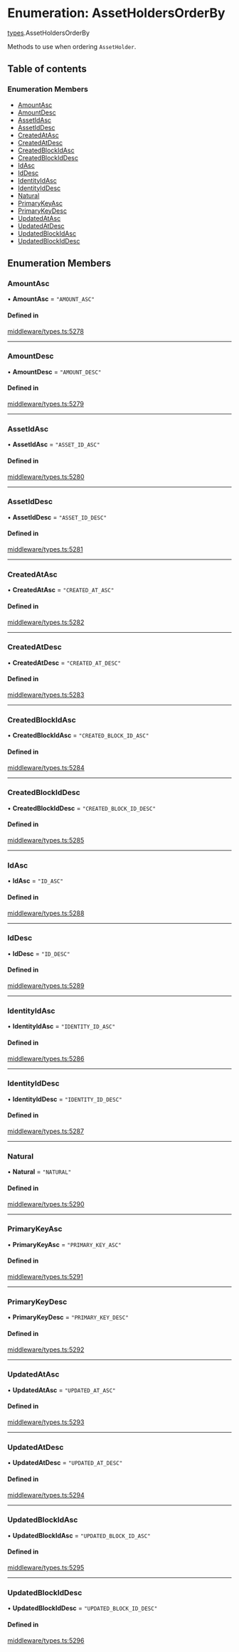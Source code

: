 # Enumeration: AssetHoldersOrderBy

[types](../wiki/types).AssetHoldersOrderBy

Methods to use when ordering `AssetHolder`.

## Table of contents

### Enumeration Members

- [AmountAsc](../wiki/types.AssetHoldersOrderBy#amountasc)
- [AmountDesc](../wiki/types.AssetHoldersOrderBy#amountdesc)
- [AssetIdAsc](../wiki/types.AssetHoldersOrderBy#assetidasc)
- [AssetIdDesc](../wiki/types.AssetHoldersOrderBy#assetiddesc)
- [CreatedAtAsc](../wiki/types.AssetHoldersOrderBy#createdatasc)
- [CreatedAtDesc](../wiki/types.AssetHoldersOrderBy#createdatdesc)
- [CreatedBlockIdAsc](../wiki/types.AssetHoldersOrderBy#createdblockidasc)
- [CreatedBlockIdDesc](../wiki/types.AssetHoldersOrderBy#createdblockiddesc)
- [IdAsc](../wiki/types.AssetHoldersOrderBy#idasc)
- [IdDesc](../wiki/types.AssetHoldersOrderBy#iddesc)
- [IdentityIdAsc](../wiki/types.AssetHoldersOrderBy#identityidasc)
- [IdentityIdDesc](../wiki/types.AssetHoldersOrderBy#identityiddesc)
- [Natural](../wiki/types.AssetHoldersOrderBy#natural)
- [PrimaryKeyAsc](../wiki/types.AssetHoldersOrderBy#primarykeyasc)
- [PrimaryKeyDesc](../wiki/types.AssetHoldersOrderBy#primarykeydesc)
- [UpdatedAtAsc](../wiki/types.AssetHoldersOrderBy#updatedatasc)
- [UpdatedAtDesc](../wiki/types.AssetHoldersOrderBy#updatedatdesc)
- [UpdatedBlockIdAsc](../wiki/types.AssetHoldersOrderBy#updatedblockidasc)
- [UpdatedBlockIdDesc](../wiki/types.AssetHoldersOrderBy#updatedblockiddesc)

## Enumeration Members

### AmountAsc

• **AmountAsc** = ``"AMOUNT_ASC"``

#### Defined in

[middleware/types.ts:5278](https://github.com/PolymeshAssociation/polymesh-sdk/blob/079537ad/src/middleware/types.ts#L5278)

___

### AmountDesc

• **AmountDesc** = ``"AMOUNT_DESC"``

#### Defined in

[middleware/types.ts:5279](https://github.com/PolymeshAssociation/polymesh-sdk/blob/079537ad/src/middleware/types.ts#L5279)

___

### AssetIdAsc

• **AssetIdAsc** = ``"ASSET_ID_ASC"``

#### Defined in

[middleware/types.ts:5280](https://github.com/PolymeshAssociation/polymesh-sdk/blob/079537ad/src/middleware/types.ts#L5280)

___

### AssetIdDesc

• **AssetIdDesc** = ``"ASSET_ID_DESC"``

#### Defined in

[middleware/types.ts:5281](https://github.com/PolymeshAssociation/polymesh-sdk/blob/079537ad/src/middleware/types.ts#L5281)

___

### CreatedAtAsc

• **CreatedAtAsc** = ``"CREATED_AT_ASC"``

#### Defined in

[middleware/types.ts:5282](https://github.com/PolymeshAssociation/polymesh-sdk/blob/079537ad/src/middleware/types.ts#L5282)

___

### CreatedAtDesc

• **CreatedAtDesc** = ``"CREATED_AT_DESC"``

#### Defined in

[middleware/types.ts:5283](https://github.com/PolymeshAssociation/polymesh-sdk/blob/079537ad/src/middleware/types.ts#L5283)

___

### CreatedBlockIdAsc

• **CreatedBlockIdAsc** = ``"CREATED_BLOCK_ID_ASC"``

#### Defined in

[middleware/types.ts:5284](https://github.com/PolymeshAssociation/polymesh-sdk/blob/079537ad/src/middleware/types.ts#L5284)

___

### CreatedBlockIdDesc

• **CreatedBlockIdDesc** = ``"CREATED_BLOCK_ID_DESC"``

#### Defined in

[middleware/types.ts:5285](https://github.com/PolymeshAssociation/polymesh-sdk/blob/079537ad/src/middleware/types.ts#L5285)

___

### IdAsc

• **IdAsc** = ``"ID_ASC"``

#### Defined in

[middleware/types.ts:5288](https://github.com/PolymeshAssociation/polymesh-sdk/blob/079537ad/src/middleware/types.ts#L5288)

___

### IdDesc

• **IdDesc** = ``"ID_DESC"``

#### Defined in

[middleware/types.ts:5289](https://github.com/PolymeshAssociation/polymesh-sdk/blob/079537ad/src/middleware/types.ts#L5289)

___

### IdentityIdAsc

• **IdentityIdAsc** = ``"IDENTITY_ID_ASC"``

#### Defined in

[middleware/types.ts:5286](https://github.com/PolymeshAssociation/polymesh-sdk/blob/079537ad/src/middleware/types.ts#L5286)

___

### IdentityIdDesc

• **IdentityIdDesc** = ``"IDENTITY_ID_DESC"``

#### Defined in

[middleware/types.ts:5287](https://github.com/PolymeshAssociation/polymesh-sdk/blob/079537ad/src/middleware/types.ts#L5287)

___

### Natural

• **Natural** = ``"NATURAL"``

#### Defined in

[middleware/types.ts:5290](https://github.com/PolymeshAssociation/polymesh-sdk/blob/079537ad/src/middleware/types.ts#L5290)

___

### PrimaryKeyAsc

• **PrimaryKeyAsc** = ``"PRIMARY_KEY_ASC"``

#### Defined in

[middleware/types.ts:5291](https://github.com/PolymeshAssociation/polymesh-sdk/blob/079537ad/src/middleware/types.ts#L5291)

___

### PrimaryKeyDesc

• **PrimaryKeyDesc** = ``"PRIMARY_KEY_DESC"``

#### Defined in

[middleware/types.ts:5292](https://github.com/PolymeshAssociation/polymesh-sdk/blob/079537ad/src/middleware/types.ts#L5292)

___

### UpdatedAtAsc

• **UpdatedAtAsc** = ``"UPDATED_AT_ASC"``

#### Defined in

[middleware/types.ts:5293](https://github.com/PolymeshAssociation/polymesh-sdk/blob/079537ad/src/middleware/types.ts#L5293)

___

### UpdatedAtDesc

• **UpdatedAtDesc** = ``"UPDATED_AT_DESC"``

#### Defined in

[middleware/types.ts:5294](https://github.com/PolymeshAssociation/polymesh-sdk/blob/079537ad/src/middleware/types.ts#L5294)

___

### UpdatedBlockIdAsc

• **UpdatedBlockIdAsc** = ``"UPDATED_BLOCK_ID_ASC"``

#### Defined in

[middleware/types.ts:5295](https://github.com/PolymeshAssociation/polymesh-sdk/blob/079537ad/src/middleware/types.ts#L5295)

___

### UpdatedBlockIdDesc

• **UpdatedBlockIdDesc** = ``"UPDATED_BLOCK_ID_DESC"``

#### Defined in

[middleware/types.ts:5296](https://github.com/PolymeshAssociation/polymesh-sdk/blob/079537ad/src/middleware/types.ts#L5296)
